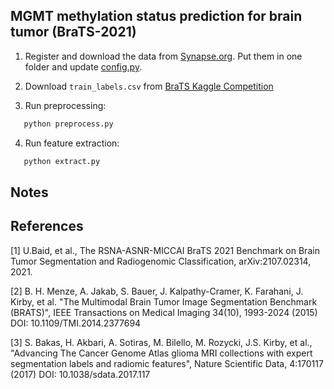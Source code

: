 ## MGMT methylation status prediction for brain tumor (BraTS-2021)

1. Register and download the data from [Synapse.org](https://www.synapse.org/#!Synapse:syn25829067/wiki/610865). Put them in one folder and update [config.py](radfeat/BraTS-2021/config.py).

2. Download `train_labels.csv` from [BraTS Kaggle Competition](https://www.kaggle.com/competitions/rsna-miccai-brain-tumor-radiogenomic-classification/data?select=train_labels.csv)

3. Run preprocessing:

```bash
   python preprocess.py
```

4. Run feature extraction:

```bash
   python extract.py
```

## Notes


## References

[1] U.Baid, et al., The RSNA-ASNR-MICCAI BraTS 2021 Benchmark on Brain Tumor Segmentation and Radiogenomic Classification, arXiv:2107.02314, 2021.

[2] B. H. Menze, A. Jakab, S. Bauer, J. Kalpathy-Cramer, K. Farahani, J. Kirby, et al. "The Multimodal Brain Tumor Image Segmentation Benchmark (BRATS)", IEEE Transactions on Medical Imaging 34(10), 1993-2024 (2015) DOI: 10.1109/TMI.2014.2377694

[3] S. Bakas, H. Akbari, A. Sotiras, M. Bilello, M. Rozycki, J.S. Kirby, et al., "Advancing The Cancer Genome Atlas glioma MRI collections with expert segmentation labels and radiomic features", Nature Scientific Data, 4:170117 (2017) DOI: 10.1038/sdata.2017.117
